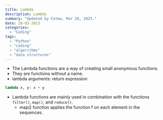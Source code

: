 ```yaml
---
title: Lambda
description: Lambda
summary: "Updated by Fatma, Mar 28, 2023."
date: 28-03-2023
categories:
  - "Coding"
tags:
  - "Python"
  - "coding"
  - "algorithms"
  - "data structures"
---
```


- The Lambda functions are a way of creating small anonymous functions.
- They are functions without a name.
- lambda arguments: return expression

```python
lambda x, y: x + y
```

- Lambda functions are mainly used in combination with the functions `filter()`, `map()`, and `reduce()`.
  - map() function applies the function f on each element in the sequences.
